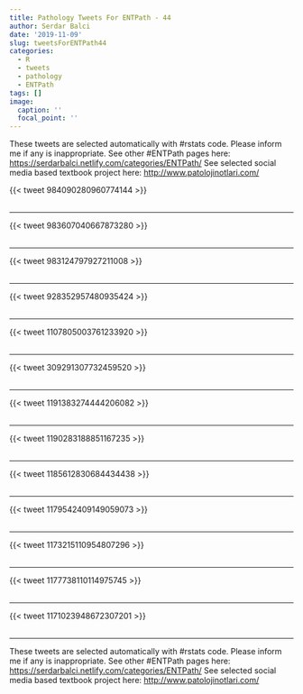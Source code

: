 ```yaml
---
title: Pathology Tweets For ENTPath - 44
author: Serdar Balci
date: '2019-11-09'
slug: tweetsForENTPath44
categories:
  - R
  - tweets
  - pathology
  - ENTPath
tags: []
image:
  caption: ''
  focal_point: ''
---
```



These tweets are selected automatically with #rstats code. Please inform me if any is inappropriate.
See other #ENTPath pages here: https://serdarbalci.netlify.com/categories/ENTPath/ 
See selected social media based textbook project here: http://www.patolojinotlari.com/

{{< tweet 984090280960774144 >}}
<br>
<br>
<hr>
{{< tweet 983607040667873280 >}}
<br>
<br>
<hr>
{{< tweet 983124797927211008 >}}
<br>
<br>
<hr>
{{< tweet 928352957480935424 >}}
<br>
<br>
<hr>
{{< tweet 1107805003761233920 >}}
<br>
<br>
<hr>
{{< tweet 309291307732459520 >}}
<br>
<br>
<hr>
{{< tweet 1191383274444206082 >}}
<br>
<br>
<hr>
{{< tweet 1190283188851167235 >}}
<br>
<br>
<hr>
{{< tweet 1185612830684434438 >}}
<br>
<br>
<hr>
{{< tweet 1179542409149059073 >}}
<br>
<br>
<hr>
{{< tweet 1173215110954807296 >}}
<br>
<br>
<hr>
{{< tweet 1177738110114975745 >}}
<br>
<br>
<hr>
{{< tweet 1171023948672307201 >}}
<br>
<br>
<hr>


These tweets are selected automatically with #rstats code. Please inform me if any is inappropriate.
See other #ENTPath pages here: https://serdarbalci.netlify.com/categories/ENTPath/ 
See selected social media based textbook project here: http://www.patolojinotlari.com/
